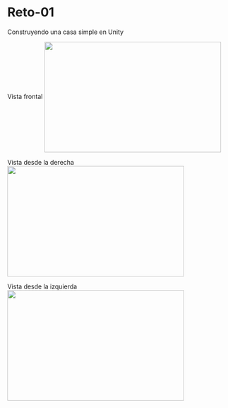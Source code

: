 # Reto-01
Construyendo una casa simple en Unity

Vista frontal
<img src="https://github.com/user-attachments/assets/577680e6-21bf-444c-ac36-e2b732d0d93d" align="center" width="400" height="250">

Vista desde la derecha
<img src="https://github.com/user-attachments/assets/ec807e0a-f4c9-4785-8cf1-ee0b340611f2" align="center" width="400" height="250">

Vista desde la izquierda
<img src="https://github.com/user-attachments/assets/9adbde7d-52b7-4ebe-b857-deb9b698aef3" align="center" width="400" height="250">



